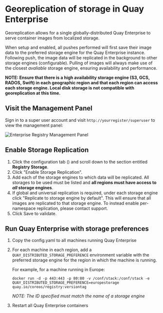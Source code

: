 # Georeplication of storage in Quay Enterprise

Georeplication allows for a single globally-distributed Quay Enterprise to serve container images from localized storage.

When setup and enabled, all pushes performed will first save their image data to the preferred storage engine for the Quay Enterprise instance. Following push, the image data will be replicated in the background to other storage engines (configurable). Pulling of images will always make use of the closest *avaliable* storage engine, ensuring availability and performance.

**NOTE: Ensure that there is a high availability storage engine (S3, GCS, RADOS, Swift) in each geographic region and that each region can access each storage engine. Local disk storage is not compatible with georeplication at this time.**

## Visit the Management Panel

Sign in to a super user account and visit `http://yourregister/superuser` to view the management panel:

<img src="img/superuser.png" class="img-center" alt="Enterprise Registry Management Panel"/>

## Enable Storage Replication

1. Click the configuration tab (<span class="fa fa-gear"></span>) and scroll down to the section entitled <strong>Registry Storage</strong>.
2. Click "Enable Storage Replication".
3. Add each of the storage engines to which data will be replicated. All storages to be used must be listed and **all regions must have access to _all_ storage engines**.
4. If global and universal replication is required, under each storage engine click "Replicate to storage engine by default". This will ensure that all images are replicated to that storage engine. To instead enable per-namespace replication, please contact support.
5. Click Save to validate.

## Run Quay Enterprise with storage preferences

1. Copy the config.yaml to all machines running Quay Enterprise
2. For each machine in each region, add a `QUAY_DISTRIBUTED_STORAGE_PREFERENCE` environment variable with the preferred storage engine for the region in which the machine is running.

    For example, for a machine running in Europe:

    ```
    docker run -d -p 443:443 -p 80:80 -v /conf/stack:/conf/stack -e QUAY_DISTRIBUTED_STORAGE_PREFERENCE=europestorage quay.io/coreos/registry:versiontag
    ```

    *NOTE: The ID specified must match the name of a storage engine*

3. Restart all Quay Enterprise containers
